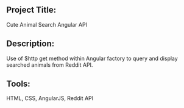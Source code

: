 ## Project Title: 
Cute Animal Search Angular API

## Description: 
Use of $http get method within Angular factory to query and display searched animals from Reddit API.

## Tools: 
HTML, CSS, AngularJS, Reddit API
